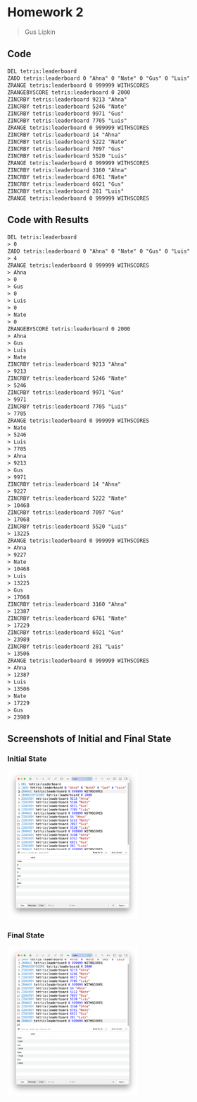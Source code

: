 # Homework 2

>  Gus Lipkin

## Code

```SPARQL
DEL tetris:leaderboard
ZADD tetris:leaderboard 0 "Ahna" 0 "Nate" 0 "Gus" 0 "Luis"
ZRANGE tetris:leaderboard 0 999999 WITHSCORES
ZRANGEBYSCORE tetris:leaderboard 0 2000
ZINCRBY tetris:leaderboard 9213 "Ahna"
ZINCRBY tetris:leaderboard 5246 "Nate"
ZINCRBY tetris:leaderboard 9971 "Gus"
ZINCRBY tetris:leaderboard 7705 "Luis"
ZRANGE tetris:leaderboard 0 999999 WITHSCORES
ZINCRBY tetris:leaderboard 14 "Ahna"
ZINCRBY tetris:leaderboard 5222 "Nate"
ZINCRBY tetris:leaderboard 7097 "Gus"
ZINCRBY tetris:leaderboard 5520 "Luis"
ZRANGE tetris:leaderboard 0 999999 WITHSCORES
ZINCRBY tetris:leaderboard 3160 "Ahna"
ZINCRBY tetris:leaderboard 6761 "Nate"
ZINCRBY tetris:leaderboard 6921 "Gus"
ZINCRBY tetris:leaderboard 281 "Luis"
ZRANGE tetris:leaderboard 0 999999 WITHSCORES
```

## Code with Results

```SPARQL
DEL tetris:leaderboard
> 0
ZADD tetris:leaderboard 0 "Ahna" 0 "Nate" 0 "Gus" 0 "Luis"
> 4
ZRANGE tetris:leaderboard 0 999999 WITHSCORES
> Ahna
> 0
> Gus
> 0
> Luis
> 0
> Nate
> 0
ZRANGEBYSCORE tetris:leaderboard 0 2000
> Ahna
> Gus
> Luis
> Nate
ZINCRBY tetris:leaderboard 9213 "Ahna"
> 9213
ZINCRBY tetris:leaderboard 5246 "Nate"
> 5246
ZINCRBY tetris:leaderboard 9971 "Gus"
> 9971
ZINCRBY tetris:leaderboard 7705 "Luis"
> 7705
ZRANGE tetris:leaderboard 0 999999 WITHSCORES
> Nate
> 5246
> Luis
> 7705
> Ahna
> 9213
> Gus
> 9971
ZINCRBY tetris:leaderboard 14 "Ahna"
> 9227
ZINCRBY tetris:leaderboard 5222 "Nate"
> 10468
ZINCRBY tetris:leaderboard 7097 "Gus"
> 17068
ZINCRBY tetris:leaderboard 5520 "Luis"
> 13225
ZRANGE tetris:leaderboard 0 999999 WITHSCORES
> Ahna
> 9227
> Nate
> 10468
> Luis
> 13225
> Gus
> 17068
ZINCRBY tetris:leaderboard 3160 "Ahna"
> 12387
ZINCRBY tetris:leaderboard 6761 "Nate"
> 17229
ZINCRBY tetris:leaderboard 6921 "Gus"
> 23989
ZINCRBY tetris:leaderboard 281 "Luis"
> 13506
ZRANGE tetris:leaderboard 0 999999 WITHSCORES
> Ahna
> 12387
> Luis
> 13506
> Nate
> 17229
> Gus
> 23989
```

## Screenshots of Initial and Final State

### Initial State

<img src="Homework 2.assets/Screen Shot 2021-09-24 at 4.53.39 PM.png" alt="Screen Shot 2021-09-24 at 4.53.39 PM" style="zoom: 33%;" />

### Final State

<img src="Homework 2.assets/Screen Shot 2021-09-24 at 4.54.17 PM.png" alt="Screen Shot 2021-09-24 at 4.54.17 PM" style="zoom:33%;" />
